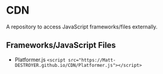 # CDN
A repository to access JavaScript frameworks/files externally.

## Frameworks/JavaScript Files
- Platformer.js `<script src="https://Matt-DESTROYER.github.io/CDN/Platformer.js"></script>`
